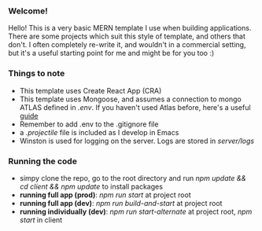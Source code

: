 ### Welcome!

Hello! This is a very basic MERN template I use when building applications. There are some projects which suit this style of template, and others that don't. I often completely re-write it, and wouldn't in a commercial setting, but it's a useful starting point for me and might be for you too :)

### Things to note

- This template uses Create React App (CRA)
- This template uses Mongoose, and assumes a connection to mongo ATLAS defined in _.env_. If you haven't used Atlas before, here's a useful [guide](https://docs.atlas.mongodb.com/getting-started)
- Remember to add .env to the .gitignore file
- a _.projectile_ file is included as I develop in Emacs
- Winston is used for logging on the server. Logs are stored in _server/logs_

### Running the code

- simpy clone the repo, go to the root directory and run _npm update && cd client && npm update_ to install packages
- **running full app (prod)**: _npm run start_ at project root
- **running full app (dev)**: _npm run build-and-start_ at project root
- **running individually (dev)**: _npm run start-alternate_ at project root, _npm start_ in client
